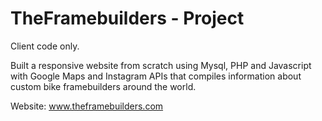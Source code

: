 # TheFramebuilders - Project
Client code only.

Built a responsive website from scratch using Mysql, PHP and Javascript with Google Maps and Instagram APIs that compiles information about custom bike framebuilders around the world.

Website: www.theframebuilders.com

